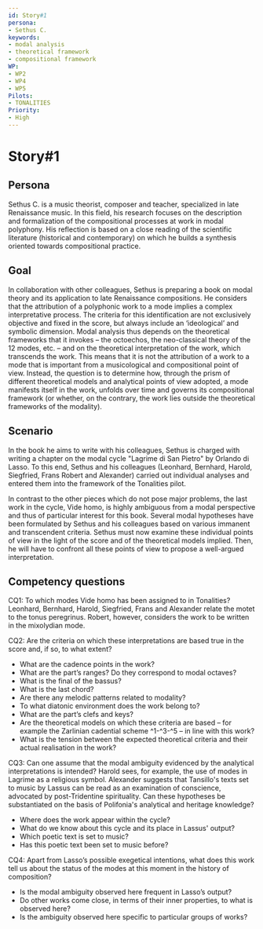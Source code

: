 ```yaml
---
id: Story#1
persona: 
- Sethus C.
keywords: 
- modal analysis
- theoretical framework
- compositional framework
WP:
- WP2
- WP4
- WP5
Pilots:
- TONALITIES
Priority:
- High
---
```

# Story#1

## Persona
Sethus C. is a music theorist, composer and teacher, specialized in late Renaissance music. In this field, his research focuses on the description and formalization of the compositional processes at work in modal polyphony. His reflection is based on a close reading of the scientific literature (historical and contemporary) on which he builds a synthesis oriented towards compositional practice.

## Goal 
In collaboration with other colleagues, Sethus is preparing a book on modal theory and its application to late Renaissance compositions. He considers that the attribution of a polyphonic work to a mode implies a complex interpretative process. The criteria for this identification are not exclusively objective and fixed in the score, but always include an ‘ideological’ and symbolic dimension. Modal analysis thus depends on the theoretical frameworks that it invokes – the octoechos, the neo-classical theory of the 12 modes, etc. – and on the theoretical interpretation of the work, which transcends the work. This means that it is not the attribution of a work to a mode that is important from a musicological and compositional point of view. Instead, the question is to determine how, through the prism of different theoretical models and analytical points of view adopted, a mode manifests itself in the work, unfolds over time and governs its compositional framework (or whether, on the contrary, the work lies outside the theoretical frameworks of the modality).   

## Scenario  

In the book he aims to write with his colleagues, Sethus is charged with writing a chapter on the modal cycle "Lagrime di San Pietro" by Orlando di Lasso. To this end, Sethus and his colleagues (Leonhard, Bernhard, Harold, Siegfried, Frans Robert and Alexander) carried out individual analyses and entered them into the framework of the Tonalities pilot. 

In contrast to the other pieces which do not pose major problems, the last work in the cycle, Vide homo, is highly ambiguous from a modal perspective and thus of particular interest for this book. Several modal hypotheses have been formulated by Sethus and his colleagues based on various immanent and transcendent criteria. Sethus must now examine these individual points of view in the light of the score and of the theoretical models implied. Then, he will have to confront all these points of view to propose a well-argued interpretation.

## Competency questions 

CQ1: To which modes Vide homo has been assigned to in Tonalities? Leonhard, Bernhard, Harold, Siegfried, Frans and Alexander relate the motet to the tonus peregrinus. Robert, however, considers the work to be written in the mixolydian mode. 

CQ2: Are the criteria on which these interpretations are based true in the score and, if so, to what extent? 
   - What are the cadence points in the work? 
   - What are the part’s ranges?  Do they correspond to modal octaves? 
   - What is the final of the bassus? 
   - What is the last chord? 
   - Are there any melodic patterns related to modality? 
   - To what diatonic environment does the work belong to? 
   - What are the part’s clefs and keys? 
   - Are the theoretical models on which these criteria are based – for example the Zarlinian cadential scheme ^1-^3-^5 – in line with this work? 
   - What is the tension between the expected theoretical criteria and their actual realisation in the work? 

CQ3: Can one assume that the modal ambiguity evidenced by the analytical interpretations is intended? Harold sees, for example, the use of modes in Lagrime as a religious symbol. Alexander suggests that Tansillo's texts set to music by Lassus can be read as an examination of conscience, advocated by post-Tridentine spirituality. Can these hypotheses be substantiated on the basis of Polifonia's analytical and heritage knowledge? 
   - Where does the work appear within the cycle? 
   - What do we know about this cycle and its place in Lassus' output? 
   - Which poetic text is set to music? 
   - Has this poetic text been set to music before? 

CQ4: Apart from Lasso’s possible exegetical intentions, what does this work tell us about the status of the modes at this moment in the history of composition? 
   - Is the modal ambiguity observed here frequent in Lasso’s output? 
   - Do other works come close, in terms of their inner properties, to what is observed here? 
   - Is the ambiguity observed here specific to particular groups of works? 


